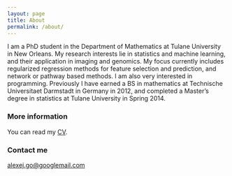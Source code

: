 ```yaml
---
layout: page
title: About
permalink: /about/
---
```


I am a PhD student in the Department of Mathematics at Tulane University in New Orleans. My research interests lie in statistics and machine learning, and their application in imaging and genomics. My focus currently includes regularized regression methods for feature selection and prediction, and network or pathway based methods. I am also very interested in programming. Previously I have earned a BS in mathematics at Technische Universitaet Darmstadt in Germany in 2012, and completed a Master’s degree in statistics at Tulane University in Spring 2014. 

### More information

You can read my [CV](http://dauns.math.tulane.edu/~agossman/pdfs/Alexej_Gossmann-CV.pdf).

### Contact me

[alexej.go@googlemail.com](mailto:alexej.go@googlemail.com)
